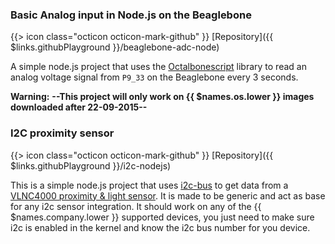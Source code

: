 ### Basic Analog input in Node.js on the Beaglebone

{{> icon class="octicon octicon-mark-github" }}
[Repository]({{ $links.githubPlayground }}/beaglebone-adc-node)

A simple node.js project that uses the [Octalbonescript](https://github.com/theoctal/octalbonescript) library to read an analog voltage signal from `P9_33` on the Beaglebone every 3 seconds.

__Warning:__ **--This project will only work on {{ $names.os.lower }} images downloaded after 22-09-2015--**

### I2C proximity sensor

{{> icon class="octicon octicon-mark-github" }}
[Repository]({{ $links.githubPlayground }}/i2c-nodejs)

This is a simple node.js project that uses [i2c-bus](https://www.npmjs.com/package/i2c-bus) to get data from a [VLNC4000 proximity & light sensor](https://www.adafruit.com/products/466). It is made to be generic and act as base for any i2c sensor integration. It should work on any of the {{ $names.company.lower }} supported devices, you just need to make sure i2c is enabled in the kernel and know the i2c bus number for you device.
